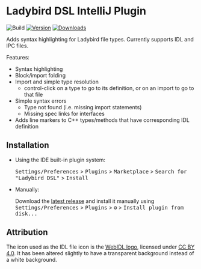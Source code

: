 # Ladybird DSL IntelliJ Plugin

![Build](https://github.com/LadybirdBrowser/Ladybird-DSL-Plugin/workflows/Build/badge.svg)
[![Version](https://img.shields.io/jetbrains/plugin/v/Ladybird-DSL.svg)](https://plugins.jetbrains.com/plugin/Ladybird-DSL)
[![Downloads](https://img.shields.io/jetbrains/plugin/d/Ladybird-DSL.svg)](https://plugins.jetbrains.com/plugin/Ladybird-DSL)

<!-- Plugin description -->
Adds syntax highlighting for Ladybird file types. Currently supports IDL and IPC files.

Features:
- Syntax highlighting
- Block/import folding
- Import and simple type resolution
  - control-click on a type to go to its definition, or on an import to go to that file
- Simple syntax errors
  - Type not found (i.e. missing import statements)
  - Missing spec links for interfaces
- Adds line markers to C++ types/methods that have corresponding IDL definition
<!-- Plugin description end -->

## Installation

- Using the IDE built-in plugin system:
  
  <kbd>Settings/Preferences</kbd> > <kbd>Plugins</kbd> > <kbd>Marketplace</kbd> > <kbd>Search for "Ladybird DSL"</kbd> >
  <kbd>Install</kbd>
  
- Manually:

  Download the [latest release](https://github.com/LadybirdBrowser/Ladybird-DSL-Plugin/releases/latest) and install it manually using
  <kbd>Settings/Preferences</kbd> > <kbd>Plugins</kbd> > <kbd>⚙️</kbd> > <kbd>Install plugin from disk...</kbd>

## Attribution

The icon used as the IDL file icon is the [WebIDL logo](https://resources.whatwg.org/logo-webidl.svg), 
licensed under [CC BY 4.0](https://github.com/whatwg/webidl/blob/main/LICENSE). It has been altered slightly to have
a transparent background instead of a white background. 
